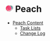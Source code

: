 # ![icon](peach/icons/25w/icon_peach_x25.png) Peach

- [Peach Content](#Peach)
    * [Task Lists](./peach/README.md#Peach-Dev-Tasks)
    * [Change Log](./peach/dev_changeLogs/ChangeLog.md)